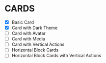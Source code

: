 # CARDS

- [x] Basic Card
- [x] Card with Dark Theme
- [ ] Card with Avatar
- [ ] Card with Media
- [ ] Card with Vertical Actions
- [ ] Horizontal Block Cards
- [ ] Horizontal Block Cards with Vertical Actions
